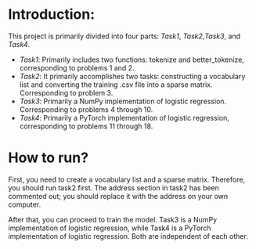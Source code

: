 # Introduction:
This project is primarily divided into four parts: *Task1*, *Task2*,*Task3*, and *Task4*.
- *Task1*:  Primarily includes two functions: tokenize and better_tokenize, corresponding to problems 1 and 2.
- *Task2*:  It primarily accomplishes two tasks: constructing a vocabulary list and converting the training .csv file into a sparse matrix. Corresponding to problem 3.
- *Task3*:  Primarily a NumPy implementation of logistic regression. Corresponding to problems 4 through 10.
- *Task4*: Primarily a PyTorch implementation of logistic regression, corresponding to problems 11 through 18.
# How to run?
First, you need to create a vocabulary list and a sparse matrix. Therefore, you should run task2 first. The address section in task2 has been commented out; you should replace it with the address on your own computer.


After that, you can proceed to train the model. Task3 is a NumPy implementation of logistic regression, while Task4 is a PyTorch implementation of logistic regression. Both are independent of each other.
